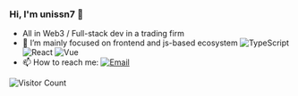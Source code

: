 ### Hi, I'm unissn7 👋

- All in Web3 / Full-stack dev in a trading firm
- 🐶 I’m mainly focused on frontend and js-based ecosystem ![TypeScript](https://img.shields.io/badge/-TypeScript-007ACC?style=flat-square&logo=TypeScript&logoColor=fff) ![React](https://img.shields.io/badge/-React-61DAFB?style=flat-square&logo=React&logoColor=000) ![Vue](https://img.shields.io/badge/-Vue-4FC08D?style=flat-square&logo=Vue.js&logoColor=fff) 
- 📫 How to reach me: [![Email](https://img.shields.io/badge/-i@know.cx-1e87f0?style=flat-square&logo=Gmail&logoColor=fff)](mailto:i@know.cx)

![Visitor Count](https://visitor-badge.laobi.icu/badge?page_id=pcdotfan)
